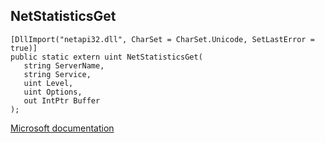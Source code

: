 ## NetStatisticsGet

```
[DllImport("netapi32.dll", CharSet = CharSet.Unicode, SetLastError = true)]
public static extern uint NetStatisticsGet(
   string ServerName,
   string Service,
   uint Level,
   uint Options,
   out IntPtr Buffer
);
```

[Microsoft documentation](TODO)
